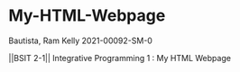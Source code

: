 # My-HTML-Webpage

Bautista, Ram Kelly 
2021-00092-SM-0 


||BSIT 2-1||
Integrative Programming 1 : My HTML Webpage
